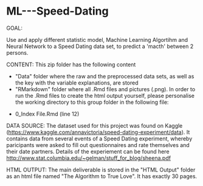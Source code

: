 # ML---Speed-Dating

GOAL: 

Use and apply different statistic model, Machine Learning Algortihm and Neural Network to a Speed Dating data set, to predict a 'macth' between 2 persons.

CONTENT:
This zip folder has the following content

* "Data" folder where the raw and the preprocessed data sets, as well as the key with the variable explanations, are stored
* "RMarkdown" folder where all .Rmd files and pictures (.png). In order to run the .Rmd files to create the html output yourself, please personalise the working directory to this group folder in the following file:
- 0_Index File.Rmd (line 12)


DATA SOURCE:
The dataset used for this project was found on Kaggle (https://www.kaggle.com/annavictoria/speed-dating-experiment/data).
It contains data from several events of a Speed Dating experiment, whereby paricipants were asked to fill out questionnaires and rate themselves and their date partners.
Details of the experiement can be found here http://www.stat.columbia.edu/~gelman/stuff_for_blog/sheena.pdf

HTML OUTPUT:
The main deliverable is stored in the "HTML Output" folder as an html file named "The Algorithm to True Love". It has exactly 30 pages.
